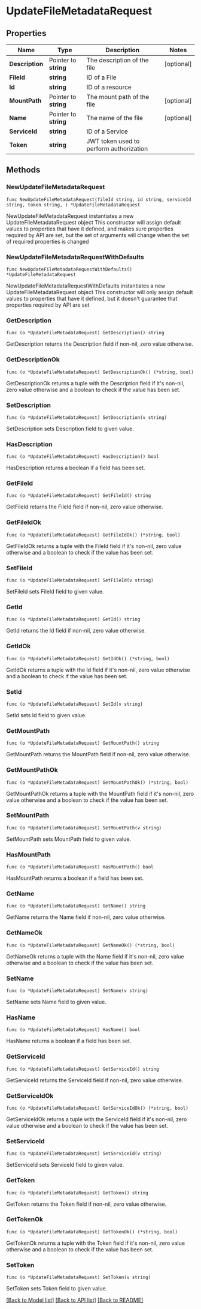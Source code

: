 # UpdateFileMetadataRequest

## Properties

Name | Type | Description | Notes
------------ | ------------- | ------------- | -------------
**Description** | Pointer to **string** | The description of the file | [optional] 
**FileId** | **string** | ID of a File | 
**Id** | **string** | ID of a resource | 
**MountPath** | Pointer to **string** | The mount path of the file | [optional] 
**Name** | Pointer to **string** | The name of the file | [optional] 
**ServiceId** | **string** | ID of a Service | 
**Token** | **string** | JWT token used to perform authorization | 

## Methods

### NewUpdateFileMetadataRequest

`func NewUpdateFileMetadataRequest(fileId string, id string, serviceId string, token string, ) *UpdateFileMetadataRequest`

NewUpdateFileMetadataRequest instantiates a new UpdateFileMetadataRequest object
This constructor will assign default values to properties that have it defined,
and makes sure properties required by API are set, but the set of arguments
will change when the set of required properties is changed

### NewUpdateFileMetadataRequestWithDefaults

`func NewUpdateFileMetadataRequestWithDefaults() *UpdateFileMetadataRequest`

NewUpdateFileMetadataRequestWithDefaults instantiates a new UpdateFileMetadataRequest object
This constructor will only assign default values to properties that have it defined,
but it doesn't guarantee that properties required by API are set

### GetDescription

`func (o *UpdateFileMetadataRequest) GetDescription() string`

GetDescription returns the Description field if non-nil, zero value otherwise.

### GetDescriptionOk

`func (o *UpdateFileMetadataRequest) GetDescriptionOk() (*string, bool)`

GetDescriptionOk returns a tuple with the Description field if it's non-nil, zero value otherwise
and a boolean to check if the value has been set.

### SetDescription

`func (o *UpdateFileMetadataRequest) SetDescription(v string)`

SetDescription sets Description field to given value.

### HasDescription

`func (o *UpdateFileMetadataRequest) HasDescription() bool`

HasDescription returns a boolean if a field has been set.

### GetFileId

`func (o *UpdateFileMetadataRequest) GetFileId() string`

GetFileId returns the FileId field if non-nil, zero value otherwise.

### GetFileIdOk

`func (o *UpdateFileMetadataRequest) GetFileIdOk() (*string, bool)`

GetFileIdOk returns a tuple with the FileId field if it's non-nil, zero value otherwise
and a boolean to check if the value has been set.

### SetFileId

`func (o *UpdateFileMetadataRequest) SetFileId(v string)`

SetFileId sets FileId field to given value.


### GetId

`func (o *UpdateFileMetadataRequest) GetId() string`

GetId returns the Id field if non-nil, zero value otherwise.

### GetIdOk

`func (o *UpdateFileMetadataRequest) GetIdOk() (*string, bool)`

GetIdOk returns a tuple with the Id field if it's non-nil, zero value otherwise
and a boolean to check if the value has been set.

### SetId

`func (o *UpdateFileMetadataRequest) SetId(v string)`

SetId sets Id field to given value.


### GetMountPath

`func (o *UpdateFileMetadataRequest) GetMountPath() string`

GetMountPath returns the MountPath field if non-nil, zero value otherwise.

### GetMountPathOk

`func (o *UpdateFileMetadataRequest) GetMountPathOk() (*string, bool)`

GetMountPathOk returns a tuple with the MountPath field if it's non-nil, zero value otherwise
and a boolean to check if the value has been set.

### SetMountPath

`func (o *UpdateFileMetadataRequest) SetMountPath(v string)`

SetMountPath sets MountPath field to given value.

### HasMountPath

`func (o *UpdateFileMetadataRequest) HasMountPath() bool`

HasMountPath returns a boolean if a field has been set.

### GetName

`func (o *UpdateFileMetadataRequest) GetName() string`

GetName returns the Name field if non-nil, zero value otherwise.

### GetNameOk

`func (o *UpdateFileMetadataRequest) GetNameOk() (*string, bool)`

GetNameOk returns a tuple with the Name field if it's non-nil, zero value otherwise
and a boolean to check if the value has been set.

### SetName

`func (o *UpdateFileMetadataRequest) SetName(v string)`

SetName sets Name field to given value.

### HasName

`func (o *UpdateFileMetadataRequest) HasName() bool`

HasName returns a boolean if a field has been set.

### GetServiceId

`func (o *UpdateFileMetadataRequest) GetServiceId() string`

GetServiceId returns the ServiceId field if non-nil, zero value otherwise.

### GetServiceIdOk

`func (o *UpdateFileMetadataRequest) GetServiceIdOk() (*string, bool)`

GetServiceIdOk returns a tuple with the ServiceId field if it's non-nil, zero value otherwise
and a boolean to check if the value has been set.

### SetServiceId

`func (o *UpdateFileMetadataRequest) SetServiceId(v string)`

SetServiceId sets ServiceId field to given value.


### GetToken

`func (o *UpdateFileMetadataRequest) GetToken() string`

GetToken returns the Token field if non-nil, zero value otherwise.

### GetTokenOk

`func (o *UpdateFileMetadataRequest) GetTokenOk() (*string, bool)`

GetTokenOk returns a tuple with the Token field if it's non-nil, zero value otherwise
and a boolean to check if the value has been set.

### SetToken

`func (o *UpdateFileMetadataRequest) SetToken(v string)`

SetToken sets Token field to given value.



[[Back to Model list]](../README.md#documentation-for-models) [[Back to API list]](../README.md#documentation-for-api-endpoints) [[Back to README]](../README.md)


